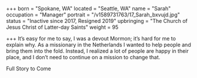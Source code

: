 +++
born = "Spokane, WA"
located = "Seattle, WA"
name = "Sarah"
occupation = "Manager"
portrait = "/v1589731763/17_Sarah_bxvujd.jpg"
status = "Inactive since 2017, Resigned 2019"
upbringing = "The Church of Jesus Christ of Latter-day Saints"
weight = 95

+++
It’s easy for me to say, I was a devout Mormon; it’s hard for me to explain why. As a missionary in the Netherlands I wanted to help people and bring them into the fold. Instead, I realized a lot of people are happy in their place, and I don’t need to continue on a mission to change that.

Full Story to Come